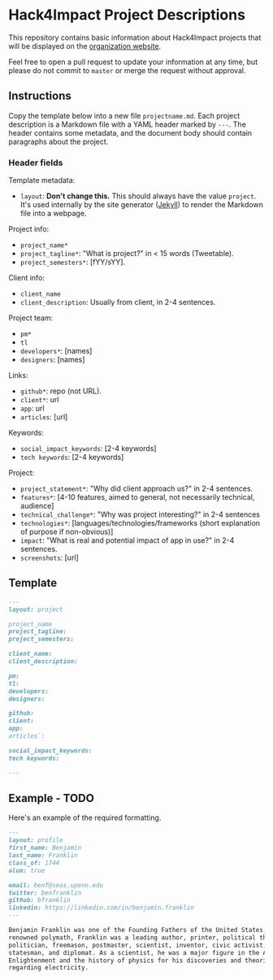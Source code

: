 # Hack4Impact Project Descriptions

This repository contains basic information about Hack4Impact projects that will
be displayed on the [organization website](http://hack4impact.org/projects).

Feel free to open a pull request to update your information at any time, but
please do not commit to `master` or merge the request without approval.


## Instructions

Copy the template below into a new file `projectname.md`. Each project description
is a Markdown file with a YAML header marked by `---`. The header contains some
metadata, and the document body should contain paragraphs about the project.

### Header fields

Template metadata:
- `layout`: **Don't change this.** This should always have the value `project`.
  It's used internally by the site generator ([Jekyll](https://jekyllrb.com/))
  to render the Markdown file into a webpage.

Project info:
- `project_name*`
- `project_tagline*`: "What is project?" in < 15 words (Tweetable).
- `project_semesters*`: [fYY/sYY].

Client info:
- `client_name`
- `client_description`: Usually from client, in 2-4 sentences. 

Project team:
- `pm*`
- `tl`
- `developers*`: [names]
- `designers`: [names]

Links:
- `github*`: repo (not URL).
- `client*`: url
- `app`: url
- `articles`: [url]

Keywords:
- `social_impact_keywords`: [2-4 keywords]
- `tech keywords`: [2-4 keywords]

Project:
- `project_statement*`: "Why did client approach us?" in 2-4 sentences.
- `features*`: [4-10 features, aimed to general, not necessarily technical, audience]
- `technical_challenge*`: "Why was project interesting?" in 2-4 sentences
- `technologies*`: [languages/technologies/frameworks (short explanation of purpose if non-obvious)]
- `impact`: "What is real and potential impact of app in use?" in 2-4 sentences.
- `screenshots`: [url]

## Template

```markdown
---
layout: project

project_name
project_tagline:
project_semesters:

client_name:
client_description:

pm:
tl:
developers:
designers:

github:
client:
app:
articles`:

social_impact_keywords:
tech keywords:

---
```

## Example - TODO

Here's an example of the required formatting.

```markdown
---
layout: profile
first_name: Benjamin
last_name: Franklin
class_of: 1744
alum: true

email: benf@seas.upenn.edu
twitter: benfranklin
github: bfranklin
linkedin: https://linkedin.com/in/benjamin.franklin
---

Benjamin Franklin was one of the Founding Fathers of the United States. A
renowned polymath, Franklin was a leading author, printer, political theorist,
politician, freemason, postmaster, scientist, inventor, civic activist,
statesman, and diplomat. As a scientist, he was a major figure in the American
Enlightenment and the history of physics for his discoveries and theories
regarding electricity.
```
